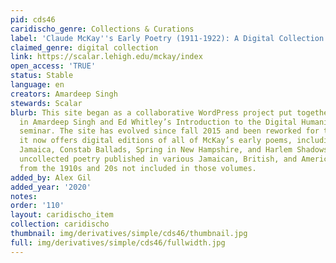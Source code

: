 ```yaml
---
pid: cds46
caridischo_genre: Collections & Curations
label: 'Claude McKay''s Early Poetry (1911-1922): A Digital Collection'
claimed_genre: digital collection
link: https://scalar.lehigh.edu/mckay/index
open_access: 'TRUE'
status: Stable
language: en
creators: Amardeep Singh
stewards: Scalar
blurb: This site began as a collaborative WordPress project put together by students
  in Amardeep Singh and Ed Whitley’s Introduction to the Digital Humanities graduate
  seminar. The site has evolved since fall 2015 and been reworked for the Scalar platform;
  it now offers digital editions of all of McKay’s early poems, including Songs of
  Jamaica, Constab Ballads, Spring in New Hampshire, and Harlem Shadows, as well as
  uncollected poetry published in various Jamaican, British, and American magazines
  from the 1910s and 20s not included in those volumes.
added_by: Alex Gil
added_year: '2020'
notes: 
order: '110'
layout: caridischo_item
collection: caridischo
thumbnail: img/derivatives/simple/cds46/thumbnail.jpg
full: img/derivatives/simple/cds46/fullwidth.jpg
---
```

